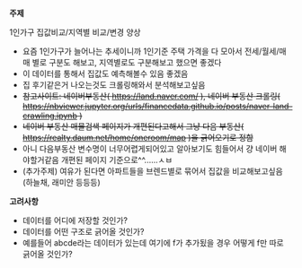 **주제**

1인가구 집값비교/지역별 비교/변경 양상

- 요즘 1인가구가 늘어나는 추세이니까 1인기준 주택 가격을 다 모아서 전세/월세/매매 별로 구분도 해보고, 지역별로도 구분해보고 했으면 좋겠다
- 이 데이터를 통해서 집값도 예측해볼수 있음 좋겠음
- 집 후기같은거 나오는것도 크롤링해와서 분석해보고싶음
- ~~참고사이트: 네이버부동산( https://land.naver.com/ ), 네이버 부동산 크롤링( https://nbviewer.jupyter.org/urls/financedata.github.io/posts/naver-land-crawling.ipynb )~~
- ~~네이버 부동산 매물검색 페이지가 개편된다고해서 그냥 다음 부동산( https://realty.daum.net/home/oneroom/map )을 긁어오기로 정함~~
- 아니 다음부동산 변수명이 너무어렵게되어있고 알아보기도 힘들어서 걍 네이버 해야할거같음 개편된 페이지 기준으로^^......ㅅㅂ
- (추가주제) 여유가 된다면 아파트들을 브렌드별로 묶어서 집값을 비교해보고싶음(하늘채, 래미안 등등등)

**고려사항**

- 데이터를 어디에 저장할 것인가?
- 데이터를 어떤 구조로 긁어올 것인가?
- 예를들어 abcde라는 데이터가 있는데 여기에 f가 추가됬을 경우 어떻게 f만 따로 긁어올 것인가?